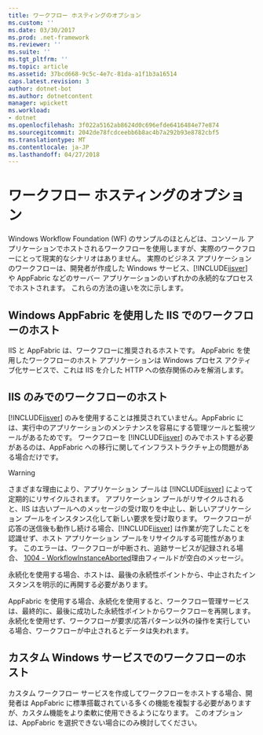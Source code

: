 ```yaml
---
title: ワークフロー ホスティングのオプション
ms.custom: ''
ms.date: 03/30/2017
ms.prod: .net-framework
ms.reviewer: ''
ms.suite: ''
ms.tgt_pltfrm: ''
ms.topic: article
ms.assetid: 37bcd668-9c5c-4e7c-81da-a1f1b3a16514
caps.latest.revision: 3
author: dotnet-bot
ms.author: dotnetcontent
manager: wpickett
ms.workload:
- dotnet
ms.openlocfilehash: 3f022a5162ab8624d0c696efde6416484e77e874
ms.sourcegitcommit: 2042de78fcdceebb6b8ac4b7a292b93e8782cbf5
ms.translationtype: MT
ms.contentlocale: ja-JP
ms.lasthandoff: 04/27/2018
---
```

# <a name="workflow-hosting-options"></a>ワークフロー ホスティングのオプション
Windows Workflow Foundation (WF) のサンプルのほとんどは、コンソール アプリケーションでホストされるワークフローを使用しますが、実際のワークフローにとって現実的なシナリオはありません。 実際のビジネス アプリケーションのワークフローは、開発者が作成した Windows サービス、[!INCLUDE[iisver](../../../includes/iisver-md.md)] や AppFabric などのサーバー アプリケーションのいずれかの永続的なプロセスでホストされます。 これらの方法の違いを次に示します。  
  
## <a name="hosting-workflows-in-iis-with-windows-appfabric"></a>Windows AppFabric を使用した IIS でのワークフローのホスト  
 IIS と AppFabric は、ワークフローに推奨されるホストです。 AppFabric を使用したワークフローのホスト アプリケーションは Windows プロセス アクティブ化サービスで、これは IIS を介した HTTP への依存関係のみを解消します。  
  
## <a name="hosting-workflows-in-iis-alone"></a>IIS のみでのワークフローのホスト  
 [!INCLUDE[iisver](../../../includes/iisver-md.md)] のみを使用することは推奨されていません。AppFabric には、実行中のアプリケーションのメンテナンスを容易にする管理ツールと監視ツールがあるためです。 ワークフローを [!INCLUDE[iisver](../../../includes/iisver-md.md)] のみでホストする必要があるのは、AppFabric への移行に関してインフラストラクチャ上の問題がある場合だけです。  
  
> [!WARNING]
>  さまざまな理由により、アプリケーション プールは [!INCLUDE[iisver](../../../includes/iisver-md.md)] によって定期的にリサイクルされます。 アプリケーション プールがリサイクルされると、IIS は古いプールへのメッセージの受け取りを中止し、新しいアプリケーション プールをインスタンス化して新しい要求を受け取ります。 ワークフローが応答の送信後も動作し続ける場合、[!INCLUDE[iisver](../../../includes/iisver-md.md)] は作業が完了したことを認識せず、ホスト アプリケーション プールをリサイクルする可能性があります。 このエラーは、ワークフローが中断され、追跡サービスが記録される場合、 [1004 - WorkflowInstanceAborted](../../../docs/framework/windows-workflow-foundation/1004-workflowinstanceaborted.md)理由フィールドが空白のメッセージ。  
>   
>  永続化を使用する場合、ホストは、最後の永続性ポイントから、中止されたインスタンスを明示的に再開する必要があります。  
>   
>  AppFabric を使用する場合、永続化を使用すると、ワークフロー管理サービスは、最終的に、最後に成功した永続性ポイントからワークフローを再開します。 永続化を使用せず、ワークフローが要求/応答パターン以外の操作を実行している場合、ワークフローが中止されるとデータは失われます。  
  
## <a name="hosting-a-workflow-in-a-custom-windows-service"></a>カスタム Windows サービスでのワークフローのホスト  
 カスタム ワークフロー サービスを作成してワークフローをホストする場合、開発者は AppFabric に標準搭載されている多くの機能を複製する必要がありますが、カスタム機能をより柔軟に使用できるようになります。 このオプションは、AppFabric を選択できない場合にのみ検討してください。
